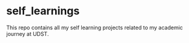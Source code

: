 # self_learnings
This repo contains all my self learning projects related to my academic journey at UDST.
